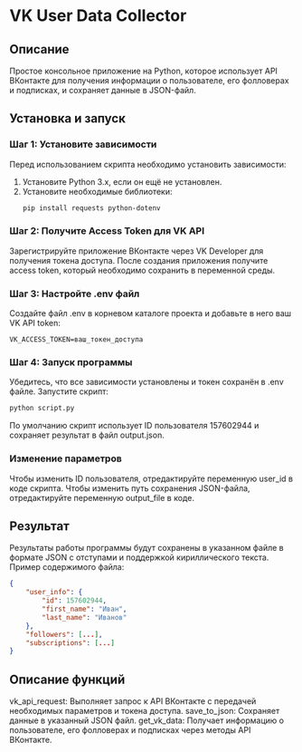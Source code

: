 # VK User Data Collector

## Описание
Простое консольное приложение на Python, которое использует API ВКонтакте для получения информации о пользователе, его фолловерах и подписках, и сохраняет данные в JSON-файл.

## Установка и запуск

### Шаг 1: Установите зависимости
Перед использованием скрипта необходимо установить зависимости:

1. Установите Python 3.x, если он ещё не установлен.
2. Установите необходимые библиотеки:
   ```bash
   pip install requests python-dotenv
   ```
### Шаг 2: Получите Access Token для VK API
Зарегистрируйте приложение ВКонтакте через VK Developer для получения токена доступа.
После создания приложения получите access token, который необходимо сохранить в переменной среды.
### Шаг 3: Настройте .env файл
Создайте файл .env в корневом каталоге проекта и добавьте в него ваш VK API token:

```env
VK_ACCESS_TOKEN=ваш_токен_доступа
```
### Шаг 4: Запуск программы
Убедитесь, что все зависимости установлены и токен сохранён в .env файле.
Запустите скрипт:
```bash
python script.py
```
По умолчанию скрипт использует ID пользователя 157602944 и сохраняет результат в файл output.json.

### Изменение параметров
Чтобы изменить ID пользователя, отредактируйте переменную user_id в коде скрипта.
Чтобы изменить путь сохранения JSON-файла, отредактируйте переменную output_file в коде.
## Результат
Результаты работы программы будут сохранены в указанном файле в формате JSON с отступами и поддержкой кириллического текста. Пример содержимого файла:

```json
{
    "user_info": {
        "id": 157602944,
        "first_name": "Иван",
        "last_name": "Иванов"
    },
    "followers": [...],
    "subscriptions": [...]
}
```
## Описание функций
vk_api_request: Выполняет запрос к API ВКонтакте с передачей необходимых параметров и токена доступа.
save_to_json: Сохраняет данные в указанный JSON файл.
get_vk_data: Получает информацию о пользователе, его фолловерах и подписках через методы API ВКонтакте.